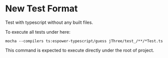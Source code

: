 # New Test Format

Test with typescript without any built files.

To execute all tests under here:

```
mocha --compilers ts:espower-typescript/guess jThree/test_/**/*Test.ts
```

This command is expected to execute directly under the root of project.
